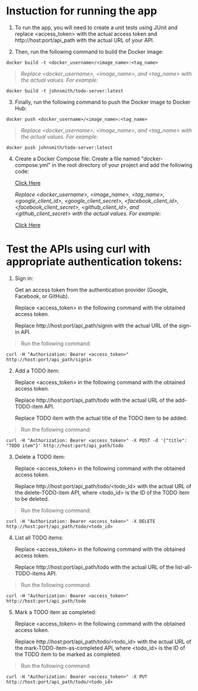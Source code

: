 # Instuction for running the app
1. To run the app, you will need to create a unit tests using JUnit and replace <access_token> with the actual access token and http://host:port/api_path with the actual URL of your API.

2. Then, run the following command to build the Docker image:

```
docker build -t <docker_username>/<image_name>:<tag_name>
```

> *Replace <docker_username>, <image_name>, and <tag_name> with the actual values. For example:*

```
docker build -t johnsmith/todo-server:latest
```

3. Finally, run the following command to push the Docker image to Docker Hub:

```
docker push <docker_username>/<image_name>:<tag_name>
```

> *Replace <docker_username>, <image_name>, and <tag_name> with the actual values. For example:*

```
docker push johnsmith/todo-server:latest
```

4. Create a Docker Compose file:
Create a file named "docker-compose.yml" in the root directory of your project and add the following code:

     [Click Here](file/Docker_Compose_file.txt)

    *Replace <docker_username>, <image_name>, <tag_name>, <google_client_id>, <google_client_secret>, <facebook_client_id>, <facebook_client_secret>, <github_client_id>, and <github_client_secret> with the actual values. For example:* 
   
   [Click Here](file/example_of_Docker_Compose_file.txt)


# Test the APIs using curl with appropriate authentication tokens:
1. Sign in:

    Get an access token from the authentication provider (Google, Facebook, or GitHub).

    Replace <access_token> in the following command with the obtained access token.

    Replace http://host:port/api_path/signin with the actual URL of the sign-in API.

> Run the following command:

```
curl -H "Authorization: Bearer <access_token>" http://host:port/api_path/signin
```

2. Add a TODO item:

    Replace <access_token> in the following command with the obtained access token.

    Replace http://host:port/api_path/todo with the actual URL of the add-TODO-item API.

    Replace TODO item with the actual title of the TODO item to be added.

> Run the following command:

```
curl -H "Authorization: Bearer <access_token>" -X POST -d '{"title": "TODO item"}' http://host:port/api_path/todo
```

3. Delete a TODO item:

    Replace <access_token> in the following command with the obtained access token.

    Replace http://host:port/api_path/todo/<todo_id> with the actual URL of the delete-TODO-item API, where <todo_id> is the ID of the TODO item to be deleted.

> Run the following command:

```
curl -H "Authorization: Bearer <access_token>" -X DELETE http://host:port/api_path/todo/<todo_id>
```

4. List all TODO items:

    Replace <access_token> in the following command with the obtained access token.

    Replace http://host:port/api_path/todo with the actual URL of the list-all-TODO-items API.

> Run the following command:

```
curl -H "Authorization: Bearer <access_token>" http://host:port/api_path/todo
```

5. Mark a TODO item as completed:

    Replace <access_token> in the following command with the obtained access token.

    Replace http://host:port/api_path/todo/<todo_id> with the actual URL of the mark-TODO-item-as-completed API, where <todo_id> is the ID of the TODO item to be marked as completed.

> Run the following command:

```
curl -H "Authorization: Bearer <access_token>" -X PUT http://host:port/api_path/todo/<todo_id>
```
